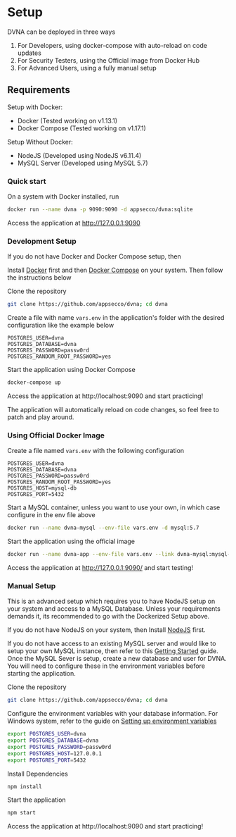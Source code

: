 # Setup

DVNA can be deployed in three ways

1. For Developers, using docker-compose with auto-reload on code updates
2. For Security Testers, using the Official image from Docker Hub
3. For Advanced Users, using a fully manual setup

## Requirements

Setup with Docker:

- Docker (Tested working on v1.13.1)
- Docker Compose (Tested working on v1.17.1)

Setup Without Docker:

- NodeJS (Developed using NodeJS v6.11.4)
- MySQL Server (Developed using MySQL 5.7)

### Quick start

On a system with Docker installed, run

```bash
docker run --name dvna -p 9090:9090 -d appsecco/dvna:sqlite
```

Access the application at http://127.0.0.1:9090

### Development Setup

If you do not have Docker and Docker Compose setup, then

Install [Docker](https://docs.docker.com/engine/installation/) first and then 
[Docker Compose](https://docs.docker.com/compose/install/) on your system. Then follow the instructions below

Clone the repository
```bash
git clone https://github.com/appsecco/dvna; cd dvna
```

Create a file with name `vars.env` in the application's folder with the desired configuration like the example below
```
POSTGRES_USER=dvna
POSTGRES_DATABASE=dvna
POSTGRES_PASSWORD=passw0rd
POSTGRES_RANDOM_ROOT_PASSWORD=yes
```

Start the application using Docker Compose
```bash
docker-compose up
```

Access the application at http://localhost:9090 and start practicing!

The application will automatically reload on code changes, so feel free to patch and play around.

### Using Official Docker Image

Create a file named `vars.env` with the following configuration
```
POSTGRES_USER=dvna
POSTGRES_DATABASE=dvna
POSTGRES_PASSWORD=passw0rd
POSTGRES_RANDOM_ROOT_PASSWORD=yes
POSTGRES_HOST=mysql-db
POSTGRES_PORT=5432
```

Start a MySQL container, unless you want to use your own, in which case configure in the env file above
```bash
docker run --name dvna-mysql --env-file vars.env -d mysql:5.7
```

Start the application using the official image
```bash
docker run --name dvna-app --env-file vars.env --link dvna-mysql:mysql-db -p 9090:9090 appsecco/dvna
```

Access the application at http://127.0.0.1:9090/ and start testing!

### Manual Setup

This is an advanced setup which requires you to have NodeJS setup on your system and access to a MySQL Database. Unless your requirements demands it, its recommended to go with the Dockerized Setup above.

If you do not have NodeJS on your system, then 
Install [NodeJS](https://nodejs.org/en/download/package-manager/) first.

If you do not have access to an existing MySQL server and would like to setup your own MySQL instance, then refer to this [Getting Started](https://dev.mysql.com/doc/mysql-getting-started/en/) guide. Once the MySQL Sever is setup, create a new database and user for DVNA. You will need to configure these in the environment variables before starting the application.

Clone the repository
```bash
git clone https://github.com/appsecco/dvna; cd dvna
```

Configure the environment variables with your database information. For Windows system, refer to the guide on [Setting up environment variables](http://www.dowdandassociates.com/blog/content/howto-set-an-environment-variable-in-windows-command-line-and-registry/)
```bash
export POSTGRES_USER=dvna
export POSTGRES_DATABASE=dvna
export POSTGRES_PASSWORD=passw0rd
export POSTGRES_HOST=127.0.0.1
export POSTGRES_PORT=5432
```

Install Dependencies
```bash
npm install
```

Start the application
```bash
npm start
```

Access the application at http://localhost:9090 and start practicing!